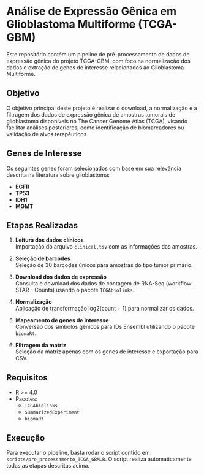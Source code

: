 # Análise de Expressão Gênica em Glioblastoma Multiforme (TCGA-GBM)

Este repositório contém um pipeline de pré-processamento de dados de expressão gênica do projeto TCGA-GBM, com foco na normalização dos dados e extração de genes de interesse relacionados ao Glioblastoma Multiforme.

## Objetivo

O objetivo principal deste projeto é realizar o download, a normalização e a filtragem dos dados de expressão gênica de amostras tumorais de glioblastoma disponíveis no The Cancer Genome Atlas (TCGA), visando facilitar análises posteriores, como identificação de biomarcadores ou validação de alvos terapêuticos.

## Genes de Interesse

Os seguintes genes foram selecionados com base em sua relevância descrita na literatura sobre glioblastoma:

- **EGFR**
- **TP53**
- **IDH1**
- **MGMT**

## Etapas Realizadas

1. **Leitura dos dados clínicos**  
   Importação do arquivo `clinical.tsv` com as informações das amostras.

2. **Seleção de barcodes**  
   Seleção de 30 barcodes únicos para amostras do tipo tumor primário.

3. **Download dos dados de expressão**  
   Consulta e download dos dados de contagem de RNA-Seq (workflow: STAR - Counts) usando o pacote `TCGAbiolinks`.

4. **Normalização**  
   Aplicação de transformação log2(count + 1) para normalizar os dados.

5. **Mapeamento de genes de interesse**  
   Conversão dos símbolos gênicos para IDs Ensembl utilizando o pacote `biomaRt`.

6. **Filtragem da matriz**  
   Seleção da matriz apenas com os genes de interesse e exportação para CSV.

## Requisitos

- R >= 4.0
- Pacotes:
  - `TCGAbiolinks`
  - `SummarizedExperiment`
  - `biomaRt`

## Execução

Para executar o pipeline, basta rodar o script contido em `scripts/pre_processamento_TCGA_GBM.R`. O script realiza automaticamente todas as etapas descritas acima.
